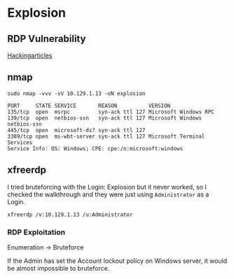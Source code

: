 # Explosion
## RDP Vulnerability
[Hackingarticles](https://www.hackingarticles.in/remote-desktop-penetration-testing-port-3389/)
## nmap
`sudo nmap -vvv -sV 10.129.1.13 -oN explosion`

```
PORT     STATE SERVICE       REASON          VERSION
135/tcp  open  msrpc         syn-ack ttl 127 Microsoft Windows RPC
139/tcp  open  netbios-ssn   syn-ack ttl 127 Microsoft Windows netbios-ssn
445/tcp  open  microsoft-ds? syn-ack ttl 127
3389/tcp open  ms-wbt-server syn-ack ttl 127 Microsoft Terminal Services
Service Info: OS: Windows; CPE: cpe:/o:microsoft:windows
```

## xfreerdp
I tried bruteforcing with the Login: Explosion but it never worked, so I checked the walkthrough and they were just using `Administrator` as a Login.

`xfreerdp /v:10.129.1.13 /u:Administrator`

### RDP Exploitation
Enumeration -> Bruteforce 

If the Admin has set the Account lockout policy on Windows server, it would be almost impossible to bruteforce. 

